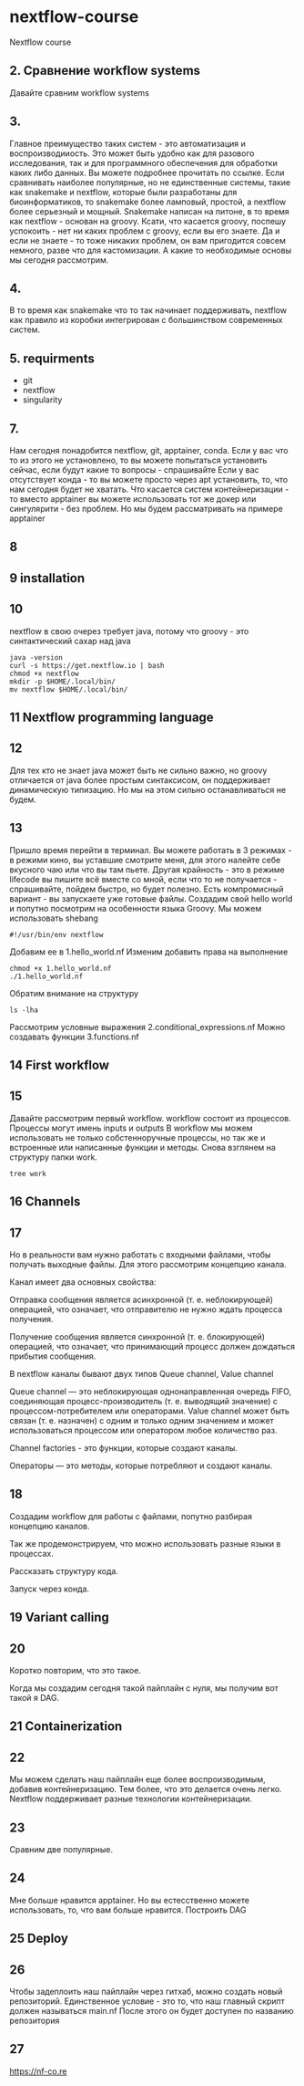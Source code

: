 # nextflow-course
Nextflow course

## 2. Сравнение workflow systems
Давайте сравним workflow systems

## 3.
Главное преимущество таких систем - это автоматизация и воспроизводииость.
Это может быть удобно как для разового исследования, так и для программного обеспечения для обработки каких либо данных.
Вы можете подробнее прочитать по ссылке.
Если сравнивать наиболее популярные, но не единственные системы, такие как snakemake и nextflow, которые были разработаны для биоинформатиков, то snakemake более ламповый, простой, а nextflow более серьезный и мощный.
Snakemake написан на питоне, в то время как nextflow - основан на groovy. Ксати, что касается groovy, поспешу успокоить - нет ни каких проблем с groovy, если вы его знаете. Да и если не знаете - то тоже никаких проблем, он вам пригодится совсем немного, разве что для кастомизации. А какие то необходимые основы мы сегодня рассмотрим.

## 4.
В то время как snakemake что то так начинает поддерживать, nextflow как правило из коробки интегрирован с большинством современных систем.

## 5. requirments
- git
- nextflow
- singularity
## 7. 
Нам сегодня понадобится nextflow, git, apptainer, conda.
Если у вас что то из этого не установлено, то вы можете попытаться установить сейчас, если будут какие то вопросы - спрашивайте
Если у вас отсутствует конда - то вы можете просто через apt установить, то, что нам сегодня будет не хватать.
Что касается систем контейнеризации - то вместо apptainer вы можете использовать тот же докер или сингулярити - без проблем. Но мы будем рассматривать на примере apptainer

## 8

## 9 installation

## 10
nextflow в свою очерез требует java, потому что groovy - это синтактический сахар над java

```
java -version
curl -s https://get.nextflow.io | bash
chmod +x nextflow
mkdir -p $HOME/.local/bin/
mv nextflow $HOME/.local/bin/
```
## 11 Nextflow programming language

## 12
Для тех кто не знает java может быть не сильно важно, но groovy отличается от java более простым синтаксисом, он поддерживает динамическую типизацию. Но мы на этом сильно останавливаться не будем. 

## 13
Пришло время перейти в терминал.
Вы можете работать в 3 режимах - в режими кино, вы уставшие смотрите меня, для этого налейте себе вкусного чаю или что вы там пьете.
Другая крайность - это в режиме lifecode вы пишите всё вместе со мной, если что то не получается - спрашивайте, пойдем быстро, но будет полезно.
Есть компромисный вариант - вы запускаете уже готовые файлы.
Создадим свой hello world и попутно посмотрим на особенности языка Groovy.
Мы можем использовать shebang
```
#!/usr/bin/env nextflow
```
Добавим ее в 1.hello_world.nf
Изменим добавить права на выполнение
```
chmod +x 1.hello_world.nf
./1.hello_world.nf 
```

Обратим внимание на структуру 
```
ls -lha
```

Рассмотрим условные выражения 2.conditional_expressions.nf
Можно создавать функции 3.functions.nf

## 14 First workflow

## 15

Давайте рассмотрим первый workflow. 
workflow состоит из процессов.
Процессы могут имень inputs и outputs
В workflow мы можем использовать не только собстенноручные процессы, но так же и встроенные или написанные функции и методы.
Снова взглянем на структуру папки work.

```
tree work
```

## 16 Channels

## 17

Но в реальности вам нужно работать с входными файлами, чтобы получать выходные файлы. Для этого рассмотрим концепцию канала.

Канал имеет два основных свойства:

Отправка сообщения является асинхронной (т. е. неблокирующей) операцией, что означает, что отправителю не нужно ждать процесса получения.

Получение сообщения является синхронной (т. е. блокирующей) операцией, что означает, что принимающий процесс должен дождаться прибытия сообщения.

В nextflow каналы бывают двух типов Queue channel, Value channel

Queue channel — это неблокирующая однонаправленная очередь FIFO, соединяющая процесс-производитель (т. е. выводящий значение) с процессом-потребителем или операторами.
Value channel может быть связан (т. е. назначен) с одним и только одним значением и может использоваться процессом или оператором любое количество раз.

Channel factories - это функции, которые создают каналы.

Операторы — это методы, которые потребляют и создают каналы.

## 18

Создадим workflow для работы с файлами, попутно разбирая концепцию каналов.

Так же продемонстрируем, что можно использовать разные языки в процессах.

Рассказать структуру кода.

Запуск через конда.

## 19 Variant calling

## 20

Коротко повторим, что это такое.

Когда мы создадим сегодня такой пайплайн с нуля, мы получим вот такой я DAG.

## 21 Containerization

## 22

Мы можем сделать наш пайплайн еще более воспроизводимым, добавив контейнеризацию.
Тем более, что это делается очень легко.
Nextflow поддерживает разные технологии контейнеризации.

## 23

Сравним две популярные.

## 24

Мне больше нравится apptainer. Но вы естесственно можете использовать, то, что вам больше нравится.
Построить DAG

## 25 Deploy

## 26

Чтобы задеплоить наш пайплайн через гитхаб, можно создать новый репозиторий.
Единственное условие - это то, что наш главный скрипт должен называться main.nf
После этого он будет доступен по названию репозитория

## 27 

https://nf-co.re
